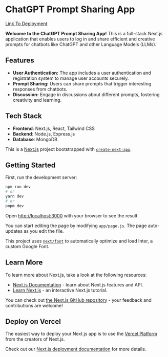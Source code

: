 # ChatGPT Prompt Sharing App

[Link To Deployment](https://proompts-iota.vercel.app)

**Welcome to the ChatGPT Prompt Sharing App!** This is a full-stack Next.js application that enables users to log in and share efficient and creative prompts for chatbots like ChatGPT and other Language Models (LLMs).

## Features

- **User Authentication:** The app includes a user authentication and registration system to manage user accounts securely.
- **Prompt Sharing:** Users can share prompts that trigger interesting responses from chatbots.
- **Discussion:** Engage in discussions about different prompts, fostering creativity and learning.

## Tech Stack

- **Frontend**: Next.js, React, Tailwind CSS
- **Backend**: Node.js, Express.js
- **Database**: MongoDB



This is a [Next.js](https://nextjs.org/) project bootstrapped with [`create-next-app`](https://github.com/vercel/next.js/tree/canary/packages/create-next-app).

## Getting Started

First, run the development server:

```bash
npm run dev
# or
yarn dev
# or
pnpm dev
```

Open [http://localhost:3000](http://localhost:3000) with your browser to see the result.

You can start editing the page by modifying `app/page.js`. The page auto-updates as you edit the file.

This project uses [`next/font`](https://nextjs.org/docs/basic-features/font-optimization) to automatically optimize and load Inter, a custom Google Font.

## Learn More

To learn more about Next.js, take a look at the following resources:

- [Next.js Documentation](https://nextjs.org/docs) - learn about Next.js features and API.
- [Learn Next.js](https://nextjs.org/learn) - an interactive Next.js tutorial.

You can check out [the Next.js GitHub repository](https://github.com/vercel/next.js/) - your feedback and contributions are welcome!

## Deploy on Vercel

The easiest way to deploy your Next.js app is to use the [Vercel Platform](https://vercel.com/new?utm_medium=default-template&filter=next.js&utm_source=create-next-app&utm_campaign=create-next-app-readme) from the creators of Next.js.

Check out our [Next.js deployment documentation](https://nextjs.org/docs/deployment) for more details.
